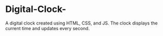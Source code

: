 # Digital-Clock-
A digital clock created using HTML, CSS, and JS. The clock displays the current time and updates every second.


